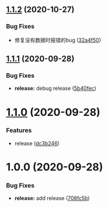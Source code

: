 ## [1.1.2](https://github.com/godxiaoji/mslide/compare/v1.1.1...v1.1.2) (2020-10-27)


### Bug Fixes

* 修复没有数据时报错的bug ([32a4f50](https://github.com/godxiaoji/mslide/commit/32a4f50157094dba235f208416f2db830e8200e2))

## [1.1.1](https://github.com/godxiaoji/mslide/compare/v1.1.0...v1.1.1) (2020-09-28)


### Bug Fixes

* **release:** debug release ([5b40fec](https://github.com/godxiaoji/mslide/commit/5b40fec8c21d737f4fcbd197193c38fb28e0ed38))

# [1.1.0](https://github.com/godxiaoji/mslide/compare/v1.0.0...v1.1.0) (2020-09-28)


### Features

* release ([dc3b246](https://github.com/godxiaoji/mslide/commit/dc3b246948edb0da7be924c04b1f9a815126da15))

# 1.0.0 (2020-09-28)


### Bug Fixes

* **release:** add release ([708fc5b](https://github.com/godxiaoji/mslide/commit/708fc5b9584b9f10f2adfd4285f18937accdfaac))

